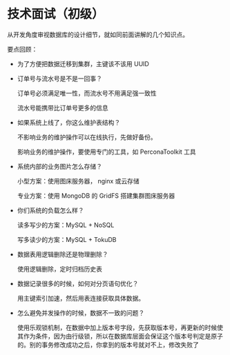 # 技术面试（初级）

从开发角度审视数据库的设计细节，就如同前面讲解的几个知识点。

要点回顾：

- 为了方便把数据迁移到集群，主键该不该用 UUID

- 订单号与流水号是不是一回事？

  订单号必须满足唯一性，而流水号不用满足强一致性

  流水号能携带比订单号更多的信息

- 如果系统上线了，你这么维护表结构？

  不影响业务的维护操作可以在线执行，先做好备份。

  影响业务的维护操作，要使用专门的工具，如 PerconaToolkit 工具

- 系统内部的业务图片怎么存储？

  小型方案：使用图床服务器， nginx 或云存储

  专业方案：使用 MongoDB 的 GridFS 搭建集群图床服务器

- 你们系统的负载怎么样？

  读多写少的方案：MySQL + NoSQL

  写多读少的方案：MySQL + TokuDB

- 数据表用逻辑删除还是物理删除？

  使用逻辑删除，定时归档历史表

- 数据记录很多的时候，如何对分页语句优化？

  用主键索引加速，然后用表连接获取具体数据。

- 怎么避免并发操作的时候，数据不一致的问题？

  使用乐观锁机制，在数据中加上版本号字段，先获取版本号，再更新的时候使其作为条件，因为由行级锁，所以在数据库层面会保证这个版本号判定是原子的。别的事务修改成功之后，你拿到的版本号就对不上，修改失败了